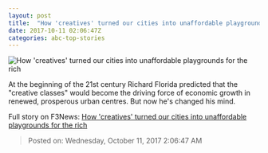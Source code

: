 ```yaml
---
layout: post
title:  "How 'creatives' turned our cities into unaffordable playgrounds for the rich"
date: 2017-10-11 02:06:47Z
categories: abc-top-stories
---
```


![How 'creatives' turned our cities into unaffordable playgrounds for the rich](http://www.abc.net.au/news/image/9035738-1x1-700x700.jpg)

At the beginning of the 21st century Richard Florida predicted that the "creative classes" would become the driving force of economic growth in renewed, prosperous urban centres. But now he's changed his mind.


Full story on F3News: [How 'creatives' turned our cities into unaffordable playgrounds for the rich](http://www.f3nws.com/n/uDgMb)

> Posted on: Wednesday, October 11, 2017 2:06:47 AM
